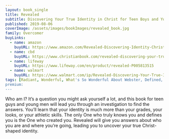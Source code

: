 ```yaml
---
layout: book_single
title: Revealed
subtitle: Discovering Your True Identity in Christ for Teen Boys and Young Men
published: 2019-08-06
coverImage: /assets/images/bookImages/revealed_book.jpg
family: Overcomer
buyLinks:
  - name: amazon
    buyURL: https://www.amazon.com/Revealed-Discovering-Identity-Christ-Young/dp/1535949880/ref=sr_1_1?keywords=Revealed+Kendrick&qid=1637273775&qsid=141-6196979-4180442&sr=8-1&sres=1535949880%2C1535948922%2C1544654073%2CB09KNC8CVC%2C1433688662%2C1087719895%2C1907797580%2CB006UKH7KU%2C1638073317%2CB08W4H8WRG%2C1641522828%2C1638074062%2CB08CPB64NQ%2CB00KFEJKHU%2C1646111273%2CB08RSQFJGQ
  - name: cbd
    buyURL: https://www.christianbook.com/revealed-discovering-your-true-identity-christ/stephen-kendrick/9781535949880/pd/949880?product_redirect=1&search_term=Revealed%20Kendrick&Ntt=949880&item_code=&ps_exit=PRODUCT|legacy&Ntk=keywords&event=ESRCP
  - name: lifeway
    buyURL: https://www.lifeway.com/en/product/revealed-P005813515
  - name: walmart
    buyURL: https://www.walmart.com/ip/Revealed-Discovering-Your-True-Identity-in-Christ-for-Teen-Boys-and-Young-Men-Paperback-9781535949880/701326268
tags: [Radiant, Wonderful, What's So Wonderful About Webster, Defined, Overcomer, Overcomer - The Novel]
premium:
---
```

Who am I? It’s a question you might ask yourself a lot, and this book for teen guys and young men will lead you through an investigation to find the answers. You’ll learn that your identity is much more than your grades, your looks, or your athletic skills. The only One who truly knows you and defines you is the One who created you. Revealed will give you answers about who you are and where you’re going, leading you to uncover your true Christ-shaped identity.
